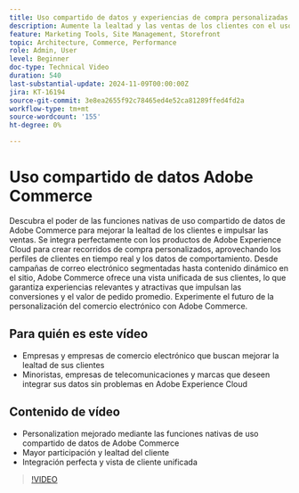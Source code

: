 ```yaml
---
title: Uso compartido de datos y experiencias de compra personalizadas
description: Aumente la lealtad y las ventas de los clientes con el uso compartido nativo de datos de Adobe Commerce, lo que permite experiencias de compra personalizadas e integración de datos sin problemas.
feature: Marketing Tools, Site Management, Storefront
topic: Architecture, Commerce, Performance
role: Admin, User
level: Beginner
doc-type: Technical Video
duration: 540
last-substantial-update: 2024-11-09T00:00:00Z
jira: KT-16194
source-git-commit: 3e8ea2655f92c78465ed4e52ca81289ffed4fd2a
workflow-type: tm+mt
source-wordcount: '155'
ht-degree: 0%

---
```



# Uso compartido de datos Adobe Commerce

Descubra el poder de las funciones nativas de uso compartido de datos de Adobe Commerce para mejorar la lealtad de los clientes e impulsar las ventas.
Se integra perfectamente con los productos de Adobe Experience Cloud para crear recorridos de compra personalizados, aprovechando los perfiles de clientes en tiempo real y los datos de comportamiento. Desde campañas de correo electrónico segmentadas hasta contenido dinámico en el sitio, Adobe Commerce ofrece una vista unificada de sus clientes, lo que garantiza experiencias relevantes y atractivas que impulsan las conversiones y el valor de pedido promedio. Experimente el futuro de la personalización del comercio electrónico con Adobe Commerce.

## Para quién es este vídeo

- Empresas y empresas de comercio electrónico que buscan mejorar la lealtad de sus clientes
- Minoristas, empresas de telecomunicaciones y marcas que deseen integrar sus datos sin problemas en Adobe Experience Cloud

## Contenido de vídeo

- Personalization mejorado mediante las funciones nativas de uso compartido de datos de Adobe Commerce
- Mayor participación y lealtad del cliente
- Integración perfecta y vista de cliente unificada

>[!VIDEO](https://video.tv.adobe.com/v/3433568?learn=on)